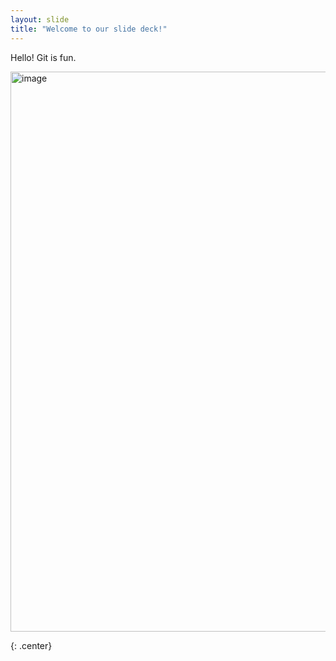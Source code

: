 ```yaml
---
layout: slide
title: "Welcome to our slide deck!"
---
```


Hello! Git is fun.

<img width="896" height="896" alt="image" src="https://github.com/user-attachments/assets/27a2ac5f-7f8f-4117-a057-c423882666c1" />

{: .center}

